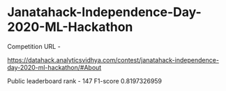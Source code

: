 # Janatahack-Independence-Day-2020-ML-Hackathon

Competition URL - 

https://datahack.analyticsvidhya.com/contest/janatahack-independence-day-2020-ml-hackathon/#About

Public leaderboard rank - 147
F1-score 0.8197326959
